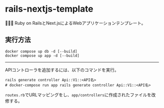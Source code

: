 # rails-nextjs-template

🍶🍶🍶 Ruby on RailsとNext.jsによるWebアプリケーションテンプレート。  

## 実行方法

```shell
docker compose up db -d [--build]
docker compose up app -d [--build]
```

---

APIコントローラを追加するには、以下のコマンドを実行。  

```shell
rails generate controller Api::V1::<API名>
# docker-compose run app rails generate controller Api::V1::<API名>
```

`routes.rb`でURLマッピングをし、`app/controllers`に作成されたファイルを改修する。  
